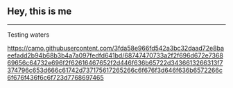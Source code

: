 ## Hey, this is me
---

Testing waters

https://camo.githubusercontent.com/3fda58e966fd542a3bc32daad72e8baeefadd2b94b68b3b4a7a097fedfd641bd/68747470733a2f2f696d672e736869656c64732e696f2f62616467652f2d446f636b65722d3436613266313f7374796c653d666c61742d737175617265266c6f676f3d646f636b6572266c6f676f436f6c6f723d7768697465
